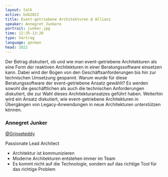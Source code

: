 ```yaml
---
layout: talk
active: bob2022
title: Event-getriebene Architekturen @ Allianz
speaker: Annegret Junkere
portrait: junker.jpg
time: 12:35-13:20
type: Vortrag
language: german
head: 2022
---
```


Der Betrag diskutiert, ob und wie man event-getriebene Architekturen
als eine Form der reaktiven Architekturen in einer Beratungssoftware
einsetzen kann. Dabei wird der Bogen von den Geschäftsanforderungen
bis hin zur technischen Umsetzung gespannt. Warum wurde für diese
Beratungssoftware der event-getriebene Ansatz gewählt? Es werden
sowohl die geschäftlichen als auch die technischen Anforderungen
diskutiert, die zur Wahl dieses Architekturansatzes geführt haben.
Weiterhin wird ein Ansatz diskutiert, wie event-getriebene
Architekturen in Übergängen von Legacy-Anwendungen in neue
Architekturen unterstützen können.

### Annegret Junker

[@Grinseteddy](https://www.twitter.com/Grinseteddy)

Passionate Lead Architect

* Architektur ist kommunizieren
* Moderne Architekturen entstehen immer im Team
* Es kommt nicht auf die Technologie, sondern auf das richtige Tool für das richtige Problem
